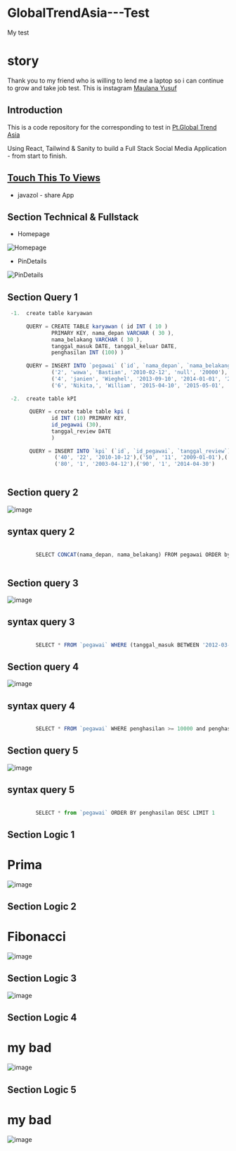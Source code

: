 # GlobalTrendAsia---Test
My test

# story 
Thank you to my friend who is willing 
to lend me a laptop so i can continue 
to grow and take job test.
This is instagram [Maulana Yusuf](https://instagram.com/mhaul19?utm_medium=copy_link) 

## Introduction  
This is a code repository for the corresponding to test in [Pt.Global Trend Asia](https://www.globaltrendasia.com)

Using React, Tailwind & Sanity to build a Full Stack Social Media Application - from start to finish.

## [Touch This To Views](https://javazolshare.netlify.app/login)
- javazol - share App

## Section Technical & Fullstack 

- Homepage

![Homepage](https://user-images.githubusercontent.com/55181621/147916899-aa74c249-935e-4fab-8f55-6cea0b91013b.png)

- PinDetails

![PinDetails](https://user-images.githubusercontent.com/55181621/147917065-db10471d-48a9-4e87-9251-33dcf8ad7abb.png)


## Section Query 1

```javascript
 -1.  create table karyawan     
                                
      QUERY = CREATE TABLE karyawan ( id INT ( 10 ) 
              PRIMARY KEY, nama_depan VARCHAR ( 30 ),
              nama_belakang VARCHAR ( 30 ), 
              tanggal_masuk DATE, tanggal_keluar DATE,
              penghasilan INT (100) )
              
      QUERY = INSERT INTO `pegawai` (`id`, `nama_depan`, `nama_belakang`, `tanggal_masuk`, `tanggal_keluar`, `penghasilan`) VALUES 
              ('2', 'wawa', 'Bastian', '2010-02-12', 'null', '20000'), ('3', 'Pevita', 'Pierce', '2012-03-14', 'null', '30000'), 
              ('4', 'janien', 'Wieghel', '2013-09-10', '2014-01-01', '20000'), ('5', 'Lucinta', 'Luna', '2013-09-10', 'null', '20000'), 
              ('6', 'Nikita,', 'William', '2015-04-10', '2015-05-01', '60000')
              
 -2.  create table kPI
   
       QUERY = create table table kpi (
              id INT (10) PRIMARY KEY,
              id_pegawai (30),
              tanggal_review DATE
              )
              
       QUERY = INSERT INTO `kpi` (`id`, `id_pegawai`, `tanggal_review`) VALUES ('20', '2', '2016-04-12'),('30', '10', '2015-02-13'), 
               ('40', '22', '2010-10-12'),('50', '11', '2009-01-01'),('60', '12', '2009-03-03'),('70', '13', '2008-12-01'),
               ('80', '1', '2003-04-12'),('90', '1', '2014-04-30')      
         
```    
## Section query 2

![image](https://user-images.githubusercontent.com/55181621/147935590-9856fb2d-cba8-456f-90e1-fe4672dec812.png)

## syntax query 2

```javascript
         
         SELECT CONCAT(nama_depan, nama_belakang) FROM pegawai ORDER by nama_belakang ASC ,nama_depan DESC
         
```

## Section query 3


![image](https://user-images.githubusercontent.com/55181621/147939894-0f4f985b-33a3-4323-b839-6588a37dbc78.png)


## syntax query 3

```javascript
         
         SELECT * FROM `pegawai` WHERE (tanggal_masuk BETWEEN '2012-03-14' AND '2015-04-10')         
```


## Section query 4

![image](https://user-images.githubusercontent.com/55181621/147941105-f42b063c-f456-4e65-b8be-2d73f1867dc3.png)


## syntax query 4

```javascript
         
         SELECT * FROM `pegawai` WHERE penghasilan >= 10000 and penghasilan <= 60000 order by penghasilan DESC       
```

## Section query 5

![image](https://user-images.githubusercontent.com/55181621/147946510-97edc064-de5c-4b4e-b898-4ff100bf0a9a.png)



## syntax query 5

```javascript
         
         SELECT * from `pegawai` ORDER BY penghasilan DESC LIMIT 1      
```

## Section Logic 1
# Prima 

![image](https://user-images.githubusercontent.com/55181621/147951849-8a88eb59-14ec-4ea7-9d2d-c423e973f61f.png)

## Section Logic 2
# Fibonacci

![image](https://user-images.githubusercontent.com/55181621/147952346-cb67352b-6044-4194-9372-1d005f495e71.png)


## Section Logic 3

![image](https://user-images.githubusercontent.com/55181621/147954495-3a1484a1-6f1e-4c43-a8a5-616f7d445371.png)


## Section Logic 4

# my bad

![image](https://user-images.githubusercontent.com/55181621/147956466-bd8a1331-f644-45b8-ab4c-4dbff0dc297f.png)


## Section Logic 5

# my bad

![image](https://user-images.githubusercontent.com/55181621/147957074-b7598a86-2674-4032-adf7-eacb0c640ca4.png)
